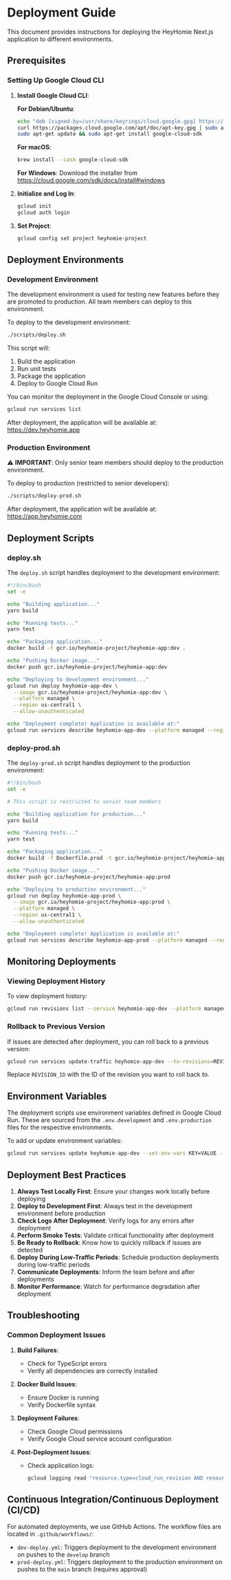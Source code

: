 # Deployment Guide

This document provides instructions for deploying the HeyHomie Next.js application to different environments.

## Prerequisites

### Setting Up Google Cloud CLI

1. **Install Google Cloud CLI**:

   **For Debian/Ubuntu**:

   ```bash
   echo "deb [signed-by=/usr/share/keyrings/cloud.google.gpg] https://packages.cloud.google.com/apt cloud-sdk main" | sudo tee -a /etc/apt/sources.list.d/google-cloud-sdk.list
   curl https://packages.cloud.google.com/apt/doc/apt-key.gpg | sudo apt-key --keyring /usr/share/keyrings/cloud.google.gpg add -
   sudo apt-get update && sudo apt-get install google-cloud-sdk
   ```

   **For macOS**:

   ```bash
   brew install --cask google-cloud-sdk
   ```

   **For Windows**:
   Download the installer from <https://cloud.google.com/sdk/docs/install#windows>

2. **Initialize and Log In**:

   ```bash
   gcloud init
   gcloud auth login
   ```

3. **Set Project**:

   ```bash
   gcloud config set project heyhomie-project
   ```

## Deployment Environments

### Development Environment

The development environment is used for testing new features before they are promoted to production. All team members can deploy to this environment.

To deploy to the development environment:

```bash
./scripts/deploy.sh
```

This script will:

1. Build the application
2. Run unit tests
3. Package the application
4. Deploy to Google Cloud Run

You can monitor the deployment in the Google Cloud Console or using:

```bash
gcloud run services list
```

After deployment, the application will be available at: <https://dev.heyhomie.app>

### Production Environment

⚠️ **IMPORTANT**: Only senior team members should deploy to the production environment.

To deploy to production (restricted to senior developers):

```bash
./scripts/deploy-prod.sh
```

After deployment, the application will be available at: <https://app.heyhomie.com>

## Deployment Scripts

### deploy.sh

The `deploy.sh` script handles deployment to the development environment:

```bash
#!/bin/bash
set -e

echo "Building application..."
yarn build

echo "Running tests..."
yarn test

echo "Packaging application..."
docker build -t gcr.io/heyhomie-project/heyhomie-app:dev .

echo "Pushing Docker image..."
docker push gcr.io/heyhomie-project/heyhomie-app:dev

echo "Deploying to development environment..."
gcloud run deploy heyhomie-app-dev \
  --image gcr.io/heyhomie-project/heyhomie-app:dev \
  --platform managed \
  --region us-central1 \
  --allow-unauthenticated

echo "Deployment complete! Application is available at:"
gcloud run services describe heyhomie-app-dev --platform managed --region us-central1 --format='value(status.url)'
```

### deploy-prod.sh

The `deploy-prod.sh` script handles deployment to the production environment:

```bash
#!/bin/bash
set -e

# This script is restricted to senior team members

echo "Building application for production..."
yarn build

echo "Running tests..."
yarn test

echo "Packaging application..."
docker build -f Dockerfile.prod -t gcr.io/heyhomie-project/heyhomie-app:prod .

echo "Pushing Docker image..."
docker push gcr.io/heyhomie-project/heyhomie-app:prod

echo "Deploying to production environment..."
gcloud run deploy heyhomie-app-prod \
  --image gcr.io/heyhomie-project/heyhomie-app:prod \
  --platform managed \
  --region us-central1 \
  --allow-unauthenticated

echo "Deployment complete! Application is available at:"
gcloud run services describe heyhomie-app-prod --platform managed --region us-central1 --format='value(status.url)'
```

## Monitoring Deployments

### Viewing Deployment History

To view deployment history:

```bash
gcloud run revisions list --service heyhomie-app-dev --platform managed --region us-central1
```

### Rollback to Previous Version

If issues are detected after deployment, you can roll back to a previous version:

```bash
gcloud run services update-traffic heyhomie-app-dev --to-revisions=REVISION_ID=100 --platform managed --region us-central1
```

Replace `REVISION_ID` with the ID of the revision you want to roll back to.

## Environment Variables

The deployment scripts use environment variables defined in Google Cloud Run. These are sourced from the `.env.development` and `.env.production` files for the respective environments.

To add or update environment variables:

```bash
gcloud run services update heyhomie-app-dev --set-env-vars KEY=VALUE --platform managed --region us-central1
```

## Deployment Best Practices

1. **Always Test Locally First**: Ensure your changes work locally before deploying
2. **Deploy to Development First**: Always test in the development environment before production
3. **Check Logs After Deployment**: Verify logs for any errors after deployment
4. **Perform Smoke Tests**: Validate critical functionality after deployment
5. **Be Ready to Rollback**: Know how to quickly rollback if issues are detected
6. **Deploy During Low-Traffic Periods**: Schedule production deployments during low-traffic periods
7. **Communicate Deployments**: Inform the team before and after deployments
8. **Monitor Performance**: Watch for performance degradation after deployment

## Troubleshooting

### Common Deployment Issues

1. **Build Failures**:
   - Check for TypeScript errors
   - Verify all dependencies are correctly installed

2. **Docker Build Issues**:
   - Ensure Docker is running
   - Verify Dockerfile syntax

3. **Deployment Failures**:
   - Check Google Cloud permissions
   - Verify Google Cloud service account configuration

4. **Post-Deployment Issues**:
   - Check application logs:

     ```bash
     gcloud logging read "resource.type=cloud_run_revision AND resource.labels.service_name=heyhomie-app-dev" --limit=10
     ```

## Continuous Integration/Continuous Deployment (CI/CD)

For automated deployments, we use GitHub Actions. The workflow files are located in `.github/workflows/`:

- `dev-deploy.yml`: Triggers deployment to the development environment on pushes to the `develop` branch
- `prod-deploy.yml`: Triggers deployment to the production environment on pushes to the `main` branch (requires approval)
